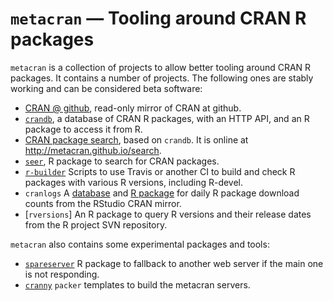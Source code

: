 
# `metacran` — Tooling around CRAN R packages

`metacran` is a collection of projects to allow better tooling
around CRAN R packages. It contains a number of projects.
The following ones are stably working and can be considered
beta software:

* [CRAN @ github](https://github.com/cran), read-only mirror of CRAN at github.
* [`crandb`](https://github.com/metacran/crandb),
  a database of CRAN R packages, with an HTTP API, and an
  R package to access it from R.
* [CRAN package search](https://github.com/metacran/search), 
  based on `crandb`. It is online at http://metacran.github.io/search.
* [`seer`](https://github.com/metacran/seer), R package
  to search for CRAN packages.
* [`r-builder`](https://github.com/metacran/r-builder)
  Scripts to use Travis or another CI to
  build and check R packages with various R versions, including
  R-devel.
* `cranlogs` A [database](https://github.com/metacran/cranlogs.app)
  and [R package](https://github.com/metacran/cranlogs) for daily R package
  download counts from the RStudio CRAN mirror.
* [`rversions`] An R package to query R versions and their
  release dates from the R project SVN repository.

`metacran` also contains some experimental packages and tools:

* [`spareserver`](https://github.com/metacran/spareserver)
  R package to fallback to another web server if the main one
  is not responding.
* [`cranny`](https://github.com/metacran/cranny)
  `packer` templates to build the metacran servers.
